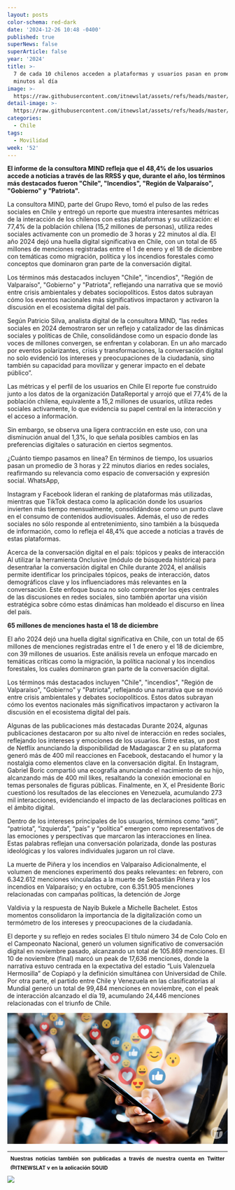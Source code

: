 ```yaml
---
layout: posts
color-schema: red-dark
date: '2024-12-26 10:48 -0400'
published: true
superNews: false
superArticle: false
year: '2024'
title: >-
  7 de cada 10 chilenos acceden a plataformas y usuarios pasan en promedio 03:22
  minutos al día
image: >-
  https://raw.githubusercontent.com/itnewslat/assets/refs/heads/master/img/540x320/Usando-RRSS-p.jpg
detail-image: >-
  https://raw.githubusercontent.com/itnewslat/assets/refs/heads/master/img/1024x680/Usando-RRSS-g.jpg
categories:
  - Chile
tags:
  - Movilidad
week: '52'
---
```

**El informe de la consultora MIND refleja que el 48,4% de los usuarios accede a noticias a través de las RRSS y que, durante el año, los términos más destacados fueron "Chile", "Incendios", "Región de Valparaíso", "Gobierno" y "Patriota".**

La consultora MIND, parte del Grupo Revo, tomó el pulso de las redes sociales en Chile y entregó un reporte que muestra interesantes métricas de la interacción de los chilenos con estas plataformas y su utilización: el 77,4% de la población chilena (15,2 millones de personas), utiliza redes sociales activamente con un promedio de 3 horas y 22 minutos al día. El año 2024 dejó una huella digital significativa en Chile, con un total de 65 millones de menciones registradas entre el 1 de enero y el 18 de diciembre con temáticas como migración, política y los incendios forestales como conceptos que dominaron gran parte de la conversación digital. 

Los términos más destacados incluyen "Chile", "incendios", "Región de Valparaíso", "Gobierno" y "Patriota", reflejando una narrativa que se movió entre crisis ambientales y debates sociopolíticos. Estos datos subrayan cómo los eventos nacionales más significativos impactaron y activaron la discusión en el ecosistema digital del país. 

Según Patricio Silva, analista digital de la consultora MIND, “las redes sociales en 2024 demostraron ser un reflejo y catalizador de las dinámicas sociales y políticas de Chile, consolidándose como un espacio donde las voces de millones convergen, se enfrentan y colaboran. En un año marcado por eventos polarizantes, crisis y transformaciones, la conversación digital no solo evidenció los intereses y preocupaciones de la ciudadanía, sino también su capacidad para movilizar y generar impacto en el debate público”.

Las métricas y el perfil de los usuarios en Chile El reporte fue construido junto a los datos de la organización DataReportal y arrojó que el 77,4% de la población chilena, equivalente a 15,2 millones de usuarios, utiliza redes sociales activamente, lo que evidencia su papel central en la interacción y el acceso a información.

Sin embargo, se observa una ligera contracción en este uso, con una disminución anual del 1,3%, lo que señala posibles cambios en las preferencias digitales o saturación en ciertos segmentos.

¿Cuánto tiempo pasamos en línea? En términos de tiempo, los usuarios pasan un promedio de 3 horas y 22 minutos diarios en redes sociales, reafirmando su relevancia como espacio de conversación y expresión social. WhatsApp,

Instagram y Facebook lideran el ranking de plataformas más utilizadas, mientras que TikTok destaca como la aplicación donde los usuarios invierten más tiempo mensualmente, consolidándose como un punto clave en el consumo de contenidos audiovisuales. Además, el uso de redes sociales no sólo responde al entretenimiento, sino también a la búsqueda de información, como lo refleja el 48,4% que accede a noticias a través de estas plataformas.

Acerca de la conversación digital en el país: tópicos y peaks de interacción Al utilizar la herramienta Onclusive (módulo de búsqueda histórica) para desentrañar la conversación digital en Chile durante 2024, el análisis permite identificar los principales tópicos, peaks de interacción, datos demográficos clave y los influenciadores más relevantes en la conversación. Este enfoque busca no solo comprender los ejes centrales de las discusiones en redes sociales, sino también aportar una visión estratégica sobre cómo estas dinámicas han moldeado el discurso en línea del país.

**65 millones de menciones hasta el 18 de diciembre**

El año 2024 dejó una huella digital significativa en Chile, con un total de 65 millones de menciones registradas entre el 1 de enero y el 18 de diciembre, con 39 millones de usuarios. Este análisis revela un enfoque marcado en temáticas críticas como la migración, la política nacional y los incendios forestales, los cuales dominaron gran parte de la conversación digital. 

Los términos más destacados incluyen "Chile", "incendios", "Región de Valparaíso", "Gobierno" y "Patriota", reflejando una narrativa que se movió entre crisis ambientales y debates sociopolíticos. Estos datos subrayan cómo los eventos nacionales más significativos impactaron y activaron la discusión en el ecosistema digital del país. 

Algunas de las publicaciones más destacadas Durante 2024, algunas publicaciones destacaron por su alto nivel de interacción en redes sociales, reflejando los intereses y emociones de los usuarios. Entre estas, un post de Netflix anunciando la disponibilidad de Madagascar 2 en su plataforma generó más de 400 mil reacciones en Facebook, destacando el humor y la nostalgia como elementos clave en la conversación digital. En Instagram, Gabriel Boric compartió una ecografía anunciando el nacimiento de su hijo, alcanzando más de 400 mil likes, resaltando la conexión emocional en temas personales de figuras públicas. Finalmente, en X, el Presidente Boric cuestionó los resultados de las elecciones en Venezuela, acumulando 273 mil interacciones, evidenciando el impacto de las declaraciones políticas en el ámbito digital.

Dentro de los intereses principales de los usuarios, términos como “anti”, “patriota”, “izquierda”, “país” y “política” emergen como representativos de las emociones y perspectivas que marcaron las interacciones en línea. Estas palabras reflejan una conversación polarizada, donde las posturas ideológicas y los valores individuales jugaron un rol clave. 

La muerte de Piñera y los incendios en Valparaíso Adicionalmente, el volumen de menciones experimentó dos peaks relevantes: en febrero, con 6.342.612 menciones vinculadas a la muerte de Sebastián Piñera y los incendios en Valparaíso; y en octubre, con 6.351.905 menciones relacionadas con campañas políticas, la detención de Jorge

Valdivia y la respuesta de Nayib Bukele a Michelle Bachelet. Estos momentos consolidaron la importancia de la digitalización como un termómetro de los intereses y preocupaciones de la ciudadanía.

El deporte y su reflejo en redes sociales El título número 34 de Colo Colo en el Campeonato Nacional, generó un volumen significativo de conversación digital en noviembre pasado, alcanzando un total de 105.869 menciones. El 10 de noviembre (final) marcó un peak de 17,636 menciones, donde la narrativa estuvo centrada en la expectativa del estadio “Luis Valenzuela Hermosilla” de Copiapó y la definición simultánea con Universidad de Chile. Por otra parte, el partido entre Chile y Venezuela en las clasificatorias al Mundial generó un total de 99,484 menciones en noviembre, con el peak de interacción alcanzado el día 19, acumulando 24,446 menciones relacionadas con el triunfo de Chile.

![](https://raw.githubusercontent.com/itnewslat/assets/refs/heads/master/img/540x320/Usando-RRSS-p.jpg)

<table style="height: 42px;" width="569">
<tbody>
<tr>
<td style="text-align: justify;"><sub><strong>Nuestras noticias también son publicadas a través de nuestra cuenta en Twitter <a href="https://twitter.com/itnewslat?lang=es">@ITNEWSLAT</a> y en la aplicación <a href="https://squidapp.co/en/">SQUID</a></strong></sub></td>
</tr>
</tbody>
</table>

<img src="https://tracker.metricool.com/c3po.jpg?hash=56f88a41e39ab42c063cc51676587a04"/>